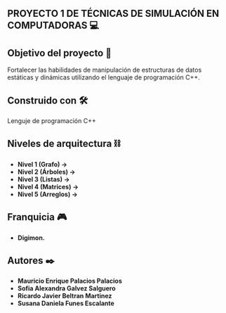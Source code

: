 ## PROYECTO 1 DE TÉCNICAS DE SIMULACIÓN EN COMPUTADORAS 💻

## Objetivo del proyecto 📖

Fortalecer las habilidades de manipulación de estructuras de datos estáticas y dinámicas utilizando el
lenguaje de programación C++.


## Construido con 🛠️
Lenguje de programación C++

## Niveles de arquitectura ⛓
* **Nivel 1 (Grafo) ->**
* **Nivel 2 (Árboles) ->**
* **Nivel 3 (Listas) ->**
* **Nivel 4 (Matrices) ->**
* **Nivel 5 (Arreglos) ->**


## Franquicia 🎮
* **Digimon.** 

## Autores ✒️

* **Mauricio Enrique Palacios Palacios** 
* **Sofia Alexandra Galvez Salguero** 
* **Ricardo Javier Beltran Martinez**
* **Susana Daniela Funes Escalante** 



